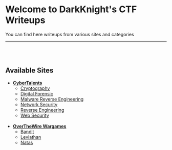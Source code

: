# Welcome to DarkKnight's CTF Writeups
You can find here writeups from various sites and categories

______________________________________________________
<br><br>
## Available Sites
- [**CyberTalents**](/CTF_Writeups/CyberTalents)
  * [Cryptography](/CTF_Writeups/CyberTalents/Cryptography)
  * [Digital Forensic](/CTF_Writeups/CyberTalents/Digital_Forensic)
  * [Malware Reverse Engineering](/CTF_Writeups/CyberTalents/Malware_Reverse_Engineering)
  - [Network Security](/CTF_Writeups/CyberTalents/Network_Security)
  - [Reverse Engineering](/CTF_Writeups/CyberTalents/Reverse_Engineering)
  - [Web Security](/CTF_Writeups/CyberTalents/Web_Security)
<br><br>
- [**OverTheWire Wargames**](/CTF_Writeups/Wargames)
  - [Bandit](/CTF_Writeups/Wargames/Bandit) 
  - [Leviathan](/CTF_Writeups/Wargames/Leviathan)
  - [Natas](/CTF_Writeups/Wargames/Natas)


